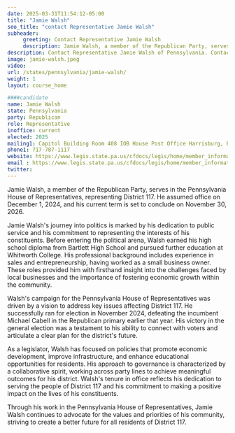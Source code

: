 ```yaml
---
date: 2025-03-31T11:54:12-05:00
title: "Jamie Walsh"
seo_title: "contact Representative Jamie Walsh"
subheader:
     greeting: Contact Representative Jamie Walsh
     description: Jamie Walsh, a member of the Republican Party, serves in the Pennsylvania House of Representatives, representing District 117. He assumed office on December 1, 2024, and his current term is set to conclude on November 30, 2026.
description: Contact Representative Jamie Walsh of Pennsylvania. Contact information for Jamie Walsh includes email address, phone number, and mailing address.
image: jamie-walsh.jpeg
video:
url: /states/pennsylvania/jamie-walsh/
weight: 1
layout: course_home

####candidate
name: Jamie Walsh
state: Pennsylvania
party: Republican
role: Representative
inoffice: current
elected: 2025
mailing1: Capitol Building Room 408 IOB House Post Office Harrisburg, PA 17120
phone1: 717-787-1117
website: https://www.legis.state.pa.us/cfdocs/legis/home/member_information/House_bio.cfm?id=2032/
email : https://www.legis.state.pa.us/cfdocs/legis/home/member_information/House_bio.cfm?id=2032/
twitter: 
---
```

Jamie Walsh, a member of the Republican Party, serves in the Pennsylvania House of Representatives, representing District 117. He assumed office on December 1, 2024, and his current term is set to conclude on November 30, 2026.

Jamie Walsh's journey into politics is marked by his dedication to public service and his commitment to representing the interests of his constituents. Before entering the political arena, Walsh earned his high school diploma from Bartlett High School and pursued further education at Whitworth College. His professional background includes experience in sales and entrepreneurship, having worked as a small business owner. These roles provided him with firsthand insight into the challenges faced by local businesses and the importance of fostering economic growth within the community.

Walsh's campaign for the Pennsylvania House of Representatives was driven by a vision to address key issues affecting District 117. He successfully ran for election in November 2024, defeating the incumbent Michael Cabell in the Republican primary earlier that year. His victory in the general election was a testament to his ability to connect with voters and articulate a clear plan for the district's future.

As a legislator, Walsh has focused on policies that promote economic development, improve infrastructure, and enhance educational opportunities for residents. His approach to governance is characterized by a collaborative spirit, working across party lines to achieve meaningful outcomes for his district. Walsh's tenure in office reflects his dedication to serving the people of District 117 and his commitment to making a positive impact on the lives of his constituents.

Through his work in the Pennsylvania House of Representatives, Jamie Walsh continues to advocate for the values and priorities of his community, striving to create a better future for all residents of District 117.
